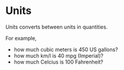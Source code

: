 Units
=====

_Units_ converts between units in quantities.

For example,

* how much cubic meters is 450 US gallons?
* how much km/l is 40 mpg (Imperial)?
* how much Celcius is 100 Fahrenheit?
